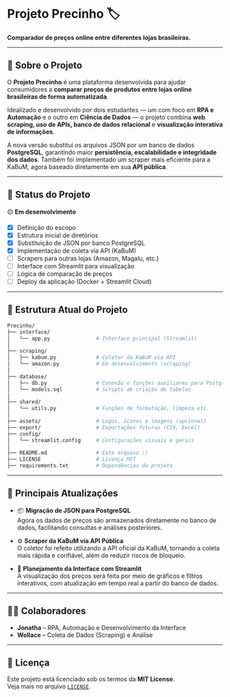 
# Projeto Precinho 🏷️  
**Comparador de preços online entre diferentes lojas brasileiras.**

---

## 📌 Sobre o Projeto

O **Projeto Precinho** é uma plataforma desenvolvida para ajudar consumidores a **comparar preços de produtos entre lojas online brasileiras de forma automatizada**.  

Idealizado e desenvolvido por dois estudantes — um com foco em **RPA e Automação** e o outro em **Ciência de Dados** — o projeto combina **web scraping, uso de APIs, banco de dados relacional** e **visualização interativa de informações**.

A nova versão substitui os arquivos JSON por um banco de dados **PostgreSQL**, garantindo maior **persistência, escalabilidade e integridade dos dados**. Também foi implementado um scraper mais eficiente para a KaBuM, agora baseado diretamente em sua **API pública**.

---

## 🚦 Status do Projeto

🟡 **Em desenvolvimento**  
- [x] Definição do escopo  
- [x] Estrutura inicial de diretórios  
- [x] Substituição de JSON por banco PostgreSQL  
- [x] Implementação de coleta via API (KaBuM)  
- [ ] Scrapers para outras lojas (Amazon, Magalu, etc.)  
- [ ] Interface com Streamlit para visualização  
- [ ] Lógica de comparação de preços  
- [ ] Deploy da aplicação (Docker + Streamlit Cloud)

---

## 🧱 Estrutura Atual do Projeto

```bash
Precinho/
├── interface/
│   └── app.py               # Interface principal (Streamlit)
│
├── scraping/
│   ├── kabum.py             # Coletor da KaBuM via API
│   └── amazon.py            # Em desenvolvimento (scraping)
│
├── database/
│   ├── db.py                # Conexão e funções auxiliares para PostgreSQL
│   └── models.sql           # Scripts de criação de tabelas
│
├── shared/
│   └── utils.py             # Funções de formatação, limpeza etc.
│
├── assets/                  # Logos, ícones e imagens (opcional)
├── export/                  # Exportações futuras (CSV, Excel)
├── config/
│   └── streamlit.config     # Configurações visuais e gerais
│
├── README.md                # Este arquivo :)
├── LICENSE                  # Licença MIT
├── requirements.txt         # Dependências do projeto
```

---

## 🔄 Principais Atualizações

- 📦 **Migração de JSON para PostgreSQL**  
  Agora os dados de preços são armazenados diretamente no banco de dados, facilitando consultas e análises posteriores.

- ⚙️ **Scraper da KaBuM via API Pública**  
  O coletor foi refeito utilizando a API oficial da KaBuM, tornando a coleta mais rápida e confiável, além de reduzir riscos de bloqueio.

- 🧠 **Planejamento da Interface com Streamlit**  
  A visualização dos preços será feita por meio de gráficos e filtros interativos, com atualização em tempo real a partir do banco de dados.

---

## 👨‍💻 Colaboradores

- **Jonatha** – RPA, Automação e Desenvolvimento da Interface  
- **Wollace** – Coleta de Dados (Scraping) e Análise

---

## 📄 Licença

Este projeto está licenciado sob os termos da **MIT License**.  
Veja mais no arquivo [`LICENSE`](LICENSE).

